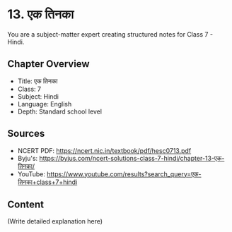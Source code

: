 # 13. एक तिनका

You are a subject-matter expert creating structured notes for Class 7 - Hindi.

## Chapter Overview
- Title: एक तिनका
- Class: 7
- Subject: Hindi
- Language: English
- Depth: Standard school level

## Sources
- NCERT PDF: https://ncert.nic.in/textbook/pdf/hesc0713.pdf
- Byju's: https://byjus.com/ncert-solutions-class-7-hindi/chapter-13-एक-तिनका/
- YouTube: https://www.youtube.com/results?search_query=एक-तिनका+class+7+hindi

## Content
(Write detailed explanation here)
